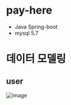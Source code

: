 # pay-here
- Java Spring-boot
- mysql 5.7

# 데이터 모델링
## user
![image](https://user-images.githubusercontent.com/7835902/149606119-c17e723c-6131-4154-8469-765d397d5d79.png)
